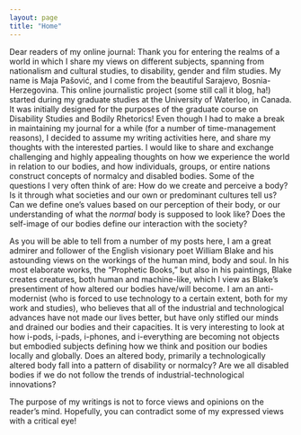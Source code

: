 ```yaml
---
layout: page
title: "Home"
---
```


<span class="versal d9">D</span>ear readers of my online journal: Thank
you for entering the realms of a world in which I share my views on
different subjects, spanning from nationalism and cultural studies, to
disability, gender and film studies. My name is Maja Pašović, and I come
from the beautiful Sarajevo, Bosnia-Herzegovina. This online
journalistic project (some still call it blog, ha!) started during my
graduate studies at the University of Waterloo, in Canada. It was
initially designed for the purposes of the graduate course on Disability
Studies and Bodily Rhetorics! Even though I had to make a break in
maintaining my journal for a while (for a number of time-management
reasons), I decided to assume my writing activities here, and share my
thoughts with the interested parties. I would like to share and exchange
challenging and highly appealing thoughts on how we experience the world
in relation to our bodies, and how individuals, groups, or entire
nations construct concepts of normalcy and disabled bodies. Some of the
questions I very often think of are: How do we create and perceive a
body? Is it through what societies and our own or predominant cultures
tell us? Can we define one’s values based on our perception of their
body, or our understanding of what the *normal* body is supposed to look
like? Does the self-image of our bodies define our interaction with the
society?

As you will be able to tell from a number of my posts here, I am a great
admirer and follower of the English visionary poet William Blake and his
astounding views on the workings of the human mind, body and soul. In
his most elaborate works, the “Prophetic Books,” but also in his
paintings, Blake creates creatures, both human and machine-like, which I
view as Blake’s presentiment of how altered our bodies have/will become.
I am an anti-modernist (who is forced to use technology to a certain
extent, both for my work and studies), who believes that all of the
industrial and technological advances have not made our lives better,
but have only stifled our minds and drained our bodies and their
capacities. It is very interesting to look at how i-pods, i-pads,
i-phones, and i-everything are becoming not objects but embodied
subjects defining how we think and position our bodies locally and
globally. Does an altered body, primarily a technologically altered body
fall into a pattern of disability or normalcy? Are we all disabled
bodies if we do not follow the trends of industrial-technological
innovations?

The purpose of my writings is not to force views and opinions on the
reader’s mind. Hopefully, you can contradict some of my expressed views
with a critical eye!
